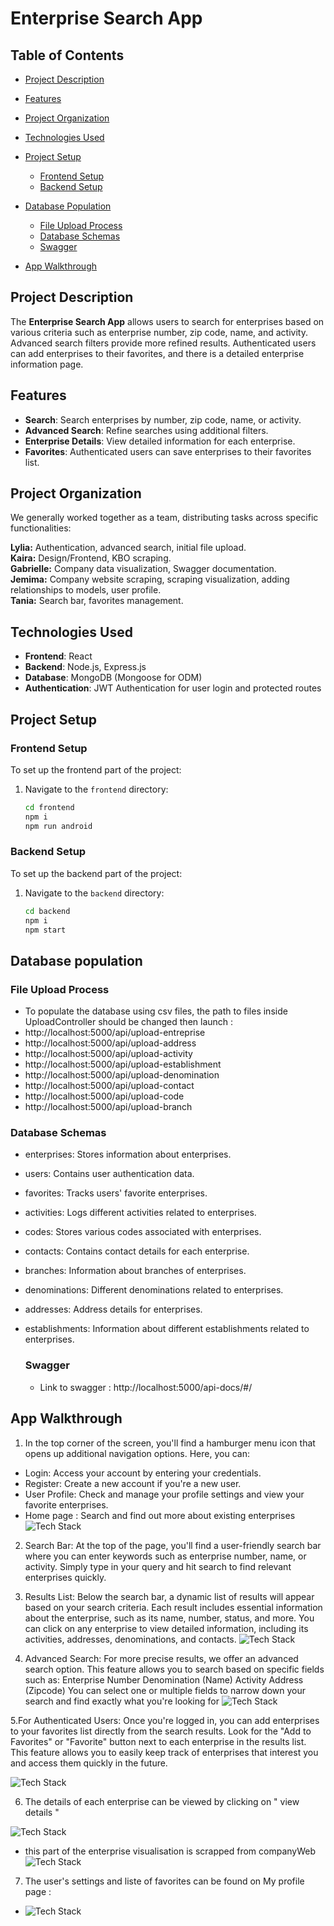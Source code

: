 # Enterprise Search App

## Table of Contents
- [Project Description](#project-description)
- [Features](#features)
- [Project Organization](#project-organization)
- [Technologies Used](#technologies-used)
- [Project Setup](#project-setup)
  - [Frontend Setup](#frontend-setup)
  - [Backend Setup](#backend-setup)
- [Database Population](#database-population)
  - [File Upload Process](#file-upload-process)
  - [Database Schemas](#database-schemas)
  - [Swagger](#swagger)

- [App Walkthrough](#app-walkthrough)


## Project Description

The **Enterprise Search App** allows users to search for enterprises based on various criteria such as enterprise number, zip code, name, and activity. Advanced search filters provide more refined results. Authenticated users can add enterprises to their favorites, and there is a detailed enterprise information page.

## Features

- **Search**: Search enterprises by number, zip code, name, or activity.
- **Advanced Search**: Refine searches using additional filters.
- **Enterprise Details**: View detailed information for each enterprise.
- **Favorites**: Authenticated users can save enterprises to their favorites list.

## Project Organization
We generally worked together as a team, distributing tasks across specific functionalities:

**Lylia:** Authentication, advanced search, initial file upload.  
**Kaira:** Design/Frontend, KBO scraping.  
**Gabrielle:** Company data visualization, Swagger documentation.  
**Jemima:** Company website scraping, scraping visualization, adding relationships to models, user profile.  
**Tania:** Search bar, favorites management.

## Technologies Used

- **Frontend**: React
- **Backend**: Node.js, Express.js
- **Database**: MongoDB (Mongoose for ODM)
- **Authentication**: JWT Authentication for user login and protected routes

## Project Setup

### Frontend Setup

To set up the frontend part of the project:

1. Navigate to the `frontend` directory:
   ```bash
   cd frontend
   npm i
   npm run android
### Backend Setup

To set up the backend part of the project:

1. Navigate to the `backend` directory:
   ```bash
   cd backend
   npm i
   npm start

## Database population
### File Upload Process
- To populate the database using csv files, the path to files inside UploadController should be changed then launch :
- http://localhost:5000/api/upload-entreprise
- http://localhost:5000/api/upload-address
- http://localhost:5000/api/upload-activity
- http://localhost:5000/api/upload-establishment
- http://localhost:5000/api/upload-denomination
- http://localhost:5000/api/upload-contact
- http://localhost:5000/api/upload-code
- http://localhost:5000/api/upload-branch

  
### Database Schemas
- enterprises: Stores information about enterprises.
- users: Contains user authentication data.
- favorites: Tracks users' favorite enterprises.
- activities: Logs different activities related to enterprises.
- codes: Stores various codes associated with enterprises.
- contacts: Contains contact details for each enterprise.
- branches: Information about branches of enterprises.
- denominations: Different denominations related to enterprises.
- addresses: Address details for enterprises.
- establishments: Information about different establishments related to enterprises.

  
  ### Swagger
  - Link to swagger : http://localhost:5000/api-docs/#/

  
## App Walkthrough
1. In the top corner of the screen, you'll find a hamburger menu icon that opens up additional navigation options. Here, you can:
  - Login: Access your account by entering your credentials.
  - Register: Create a new account if you're a new user.
  - User Profile: Check and manage your profile settings and view your favorite enterprises.
  - Home page : Search and find out more about existing enterprises
![Tech Stack](https://github.com/lyliafarez/KBO/blob/main/images/Screenshot%202024-09-20%20142152.png)

2. Search Bar: At the top of the page, you'll find a user-friendly search bar where you can enter keywords such as enterprise number, name, or activity. Simply type in your query and hit search to find relevant enterprises quickly.
3. Results List: Below the search bar, a dynamic list of results will appear based on your search criteria. Each result includes essential information about the enterprise, such as its name, number, status, and more. You can click on any enterprise to view detailed information, including its activities, addresses, denominations, and contacts.
![Tech Stack](https://github.com/lyliafarez/KBO/blob/main/images/Screenshot%202024-09-20%20142132.png)

4. Advanced Search: For more precise results, we offer an advanced search option. This feature allows you to search based on specific fields such as:
Enterprise Number
Denomination (Name)
Activity
Address (Zipcode)
You can select one or multiple fields to narrow down your search and find exactly what you're looking for
![Tech Stack](https://github.com/lyliafarez/KBO/blob/main/images/Screenshot%202024-09-20%20142143.png)

5.For Authenticated Users: Once you're logged in, you can add enterprises to your favorites list directly from the search results. Look for the "Add to Favorites" or "Favorite" button next to each enterprise in the results list. This feature allows you to easily keep track of enterprises that interest you and access them quickly in the future.

![Tech Stack](https://github.com/lyliafarez/KBO/blob/main/images/Screenshot%202024-09-20%20143251.png)

6. The details of each enterprise can be viewed by clicking on " view details "

![Tech Stack](https://github.com/lyliafarez/KBO/blob/main/images/Screenshot%202024-09-20%20143307.png)

- this part of the enterprise visualisation is scrapped from companyWeb
  ![Tech Stack](https://github.com/lyliafarez/KBO/blob/main/images/Screenshot%202024-09-20%20143419.png)

7. The user's settings and liste of favorites can be found on My profile page :
-  ![Tech Stack](https://github.com/lyliafarez/KBO/blob/main/images/userProfile.png)

   



